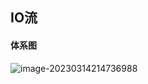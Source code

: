 ## IO流

#### 体系图

![image-20230314214736988](C:\Users\windows\AppData\Roaming\Typora\typora-user-images\image-20230314214736988.png)